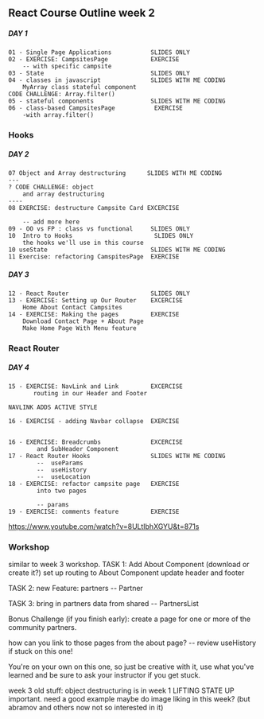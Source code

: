 ## React Course Outline week 2
##### DAY 1

    01 - Single Page Applications           SLIDES ONLY
    02 - EXERCISE: CampsitesPage            EXERCISE
        -- with specific campsite     
    03 - State                              SLIDES ONLY
    04 - classes in javascript              SLIDES WITH ME CODING
        MyArray class stateful component
    CODE CHALLENGE: Array.filter()
    05 - stateful components                SLIDES WITH ME CODING
    06 - class-based CampsitesPage           EXERCISE
        -with array.filter()

    


  

### Hooks
##### DAY 2
    07 Object and Array destructuring      SLIDES WITH ME CODING
    ---
    ? CODE CHALLENGE: object 
        and array destructuring
    ----
    08 EXERCISE: destructure Campsite Card EXCERCISE

        -- add more here
    09 - OO vs FP : class vs functional     SLIDES ONLY
    10  Intro to Hooks                       SLIDES ONLY
        the hooks we'll use in this course
    10 useState                             SLIDES WITH ME CODING
    11 Exercise: refactoring CamspitesPage  EXERCISE

##### DAY 3
    12 - React Router                       SLIDES ONLY
    13 - EXERCISE: Setting up Our Router    EXCERCISE
        Home About Contact Campsites
    14 - EXERCISE: Making the pages         EXERCISE
        Download Contact Page + About Page
        Make Home Page With Menu feature
    
        

### React Router
##### DAY 4


  
   
    15 - EXERCISE: NavLink and Link         EXCERCISE
           routing in our Header and Footer

    NAVLINK ADDS ACTIVE STYLE

    16 - EXERCISE - adding Navbar collapse  EXERCISE


    16 - EXERCISE: Breadcrumbs              EXCERCISE
            and SubHeader Component
    17 - React Router Hooks                 SLIDES WITH ME CODING
            --  useParams
            --  useHistory
            --  useLocation
    18 - EXERCISE: refactor campsite page   EXERCISE
            into two pages
           
            -- params
    19 - EXERCISE: comments feature         EXERCISE



https://www.youtube.com/watch?v=8ULtIbhXGYU&t=871s


### Workshop
similar to week 3 workshop.
TASK 1:
Add About Component (download or create it?)
set up routing to About Component
update header and footer

TASK 2:
new Feature: partners
-- Partner

TASK 3:
bring in partners data from shared
-- PartnersList


Bonus Challenge (if you finish early):
create a page for one or more of the community partners.

how can you link to those pages from the about page?
    -- review useHistory if stuck on this one!

You're on your own on this one, so just be creative with it, 
use what you've learned and be sure to ask your instructor if you get 
stuck.




week 3 old stuff:
object destructuring is in week 1
LIFTING STATE UP important. need a good example maybe do image liking in this week?
(but abramov and others now not so interested in it)
